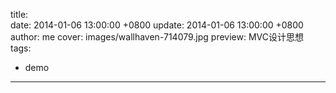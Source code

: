 title:  
date: 2014-01-06 13:00:00 +0800
update: 2014-01-06 13:00:00 +0800
author: me
cover: images/wallhaven-714079.jpg
preview:  MVC设计思想
tags:

  -  demo

---










